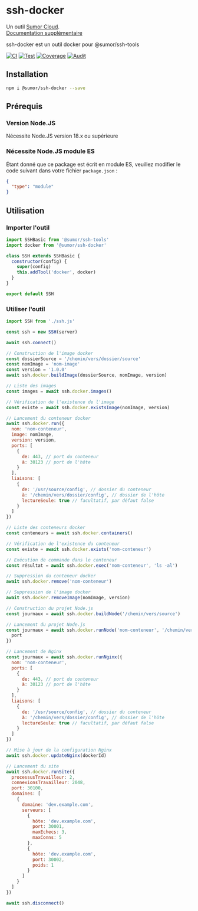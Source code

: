 # ssh-docker

Un outil [Sumor Cloud](https://sumor.cloud).  
[Documentation supplémentaire](https://sumor.cloud/ssh-docker)

ssh-docker est un outil docker pour @sumor/ssh-tools

[![CI](https://github.com/sumor-cloud/ssh-docker/actions/workflows/ci.yml/badge.svg)](https://github.com/sumor-cloud/ssh-docker/actions/workflows/ci.yml)
[![Test](https://github.com/sumor-cloud/ssh-docker/actions/workflows/ut.yml/badge.svg)](https://github.com/sumor-cloud/ssh-docker/actions/workflows/ut.yml)
[![Coverage](https://github.com/sumor-cloud/ssh-docker/actions/workflows/coverage.yml/badge.svg)](https://github.com/sumor-cloud/ssh-docker/actions/workflows/coverage.yml)
[![Audit](https://github.com/sumor-cloud/ssh-docker/actions/workflows/audit.yml/badge.svg)](https://github.com/sumor-cloud/ssh-docker/actions/workflows/audit.yml)

## Installation

```bash
npm i @sumor/ssh-docker --save
```

## Prérequis

### Version Node.JS

Nécessite Node.JS version 18.x ou supérieure

### Nécessite Node.JS module ES

Étant donné que ce package est écrit en module ES,
veuillez modifier le code suivant dans votre fichier `package.json` :

```json
{
  "type": "module"
}
```

## Utilisation

### Importer l'outil

```js
import SSHBasic from '@sumor/ssh-tools'
import docker from '@sumor/ssh-docker'

class SSH extends SSHBasic {
  constructor(config) {
    super(config)
    this.addTool('docker', docker)
  }
}

export default SSH
```

### Utiliser l'outil

```js
import SSH from './ssh.js'

const ssh = new SSH(server)

await ssh.connect()

// Construction de l'image docker
const dossierSource = '/chemin/vers/dossier/source'
const nomImage = 'nom-image'
const version = '1.0.0'
await ssh.docker.buildImage(dossierSource, nomImage, version)

// Liste des images
const images = await ssh.docker.images()

// Vérification de l'existence de l'image
const existe = await ssh.docker.existsImage(nomImage, version)

// Lancement du conteneur docker
await ssh.docker.run({
  nom: 'nom-conteneur',
  image: nomImage,
  version: version,
  ports: [
    {
      de: 443, // port du conteneur
      à: 30123 // port de l'hôte
    }
  ],
  liaisons: [
    {
      de: '/usr/source/config', // dossier du conteneur
      à: '/chemin/vers/dossier/config', // dossier de l'hôte
      lectureSeule: true // facultatif, par défaut false
    }
  ]
})

// Liste des conteneurs docker
const conteneurs = await ssh.docker.containers()

// Vérification de l'existence du conteneur
const existe = await ssh.docker.exists('nom-conteneur')

// Exécution de commande dans le conteneur
const résultat = await ssh.docker.exec('nom-conteneur', 'ls -al')

// Suppression du conteneur docker
await ssh.docker.remove('nom-conteneur')

// Suppression de l'image docker
await ssh.docker.removeImage(nomImage, version)

// Construction du projet Node.js
const journaux = await ssh.docker.buildNode('/chemin/vers/source')

// Lancement du projet Node.js
const journaux = await ssh.docker.runNode('nom-conteneur', '/chemin/vers/source', {
  port
})

// Lancement de Nginx
const journaux = await ssh.docker.runNginx({
  nom: 'nom-conteneur',
  ports: [
    {
      de: 443, // port du conteneur
      à: 30123 // port de l'hôte
    }
  ],
  liaisons: [
    {
      de: '/usr/source/config', // dossier du conteneur
      à: '/chemin/vers/dossier/config', // dossier de l'hôte
      lectureSeule: true // facultatif, par défaut false
    }
  ]
})

// Mise à jour de la configuration Nginx
await ssh.docker.updateNginx(dockerId)

// Lancement du site
await ssh.docker.runSite({
  processusTravailleur: 2,
  connexionsTravailleur: 2048,
  port: 30100,
  domaines: [
    {
      domaine: 'dev.example.com',
      serveurs: [
        {
          hôte: 'dev.example.com',
          port: 30001,
          maxEchecs: 3,
          maxConns: 5
        },
        {
          hôte: 'dev.example.com',
          port: 30002,
          poids: 1
        }
      ]
    }
  ]
})

await ssh.disconnect()
```
